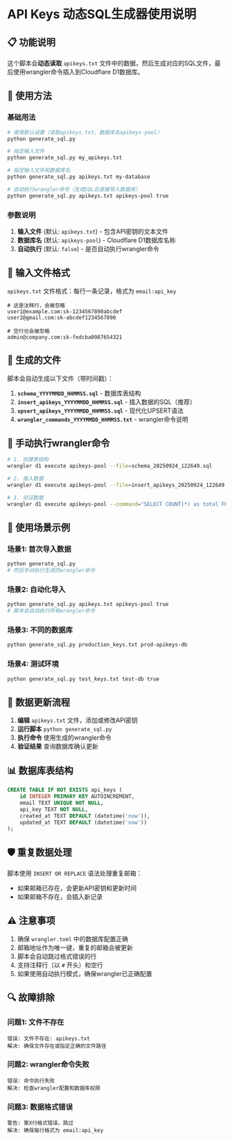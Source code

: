 # API Keys 动态SQL生成器使用说明

## 📋 功能说明

这个脚本会**动态读取** `apikeys.txt` 文件中的数据，然后生成对应的SQL文件，最后使用wrangler命令插入到Cloudflare D1数据库。

## 🚀 使用方法

### 基础用法
```bash
# 使用默认设置（读取apikeys.txt，数据库名apikeys-pool）
python generate_sql.py

# 指定输入文件
python generate_sql.py my_apikeys.txt

# 指定输入文件和数据库名
python generate_sql.py apikeys.txt my-database

# 自动执行wrangler命令（生成SQL后直接导入数据库）
python generate_sql.py apikeys.txt apikeys-pool true
```

### 参数说明
1. **输入文件** (默认: `apikeys.txt`) - 包含API密钥的文本文件
2. **数据库名** (默认: `apikeys-pool`) - Cloudflare D1数据库名称
3. **自动执行** (默认: `false`) - 是否自动执行wrangler命令

## 📝 输入文件格式

`apikeys.txt` 文件格式：每行一条记录，格式为 `email:api_key`

```
# 这是注释行，会被忽略
user1@example.com:sk-1234567890abcdef
user2@gmail.com:sk-abcdef1234567890

# 空行也会被忽略
admin@company.com:sk-fedcba0987654321
```

## 📄 生成的文件

脚本会自动生成以下文件（带时间戳）：

1. **`schema_YYYYMMDD_HHMMSS.sql`** - 数据库表结构
2. **`insert_apikeys_YYYYMMDD_HHMMSS.sql`** - 插入数据的SQL（推荐）
3. **`upsert_apikeys_YYYYMMDD_HHMMSS.sql`** - 现代化UPSERT语法
4. **`wrangler_commands_YYYYMMDD_HHMMSS.txt`** - wrangler命令说明

## 🔧 手动执行wrangler命令

```bash
# 1. 创建表结构
wrangler d1 execute apikeys-pool --file=schema_20250924_122649.sql

# 2. 插入数据
wrangler d1 execute apikeys-pool --file=insert_apikeys_20250924_122649.sql

# 3. 验证数据
wrangler d1 execute apikeys-pool --command="SELECT COUNT(*) as total FROM api_keys;"
```

## 🎯 使用场景示例

### 场景1: 首次导入数据
```bash
python generate_sql.py
# 然后手动执行生成的wrangler命令
```

### 场景2: 自动化导入
```bash
python generate_sql.py apikeys.txt apikeys-pool true
# 脚本会自动执行所有wrangler命令
```

### 场景3: 不同的数据库
```bash
python generate_sql.py production_keys.txt prod-apikeys-db
```

### 场景4: 测试环境
```bash
python generate_sql.py test_keys.txt test-db true
```

## 🔄 数据更新流程

1. **编辑** `apikeys.txt` 文件，添加或修改API密钥
2. **运行脚本** `python generate_sql.py`
3. **执行命令** 使用生成的wrangler命令
4. **验证结果** 查询数据库确认更新

## 📊 数据库表结构

```sql
CREATE TABLE IF NOT EXISTS api_keys (
    id INTEGER PRIMARY KEY AUTOINCREMENT,
    email TEXT UNIQUE NOT NULL,
    api_key TEXT NOT NULL,
    created_at TEXT DEFAULT (datetime('now')),
    updated_at TEXT DEFAULT (datetime('now'))
);
```

## 🛡️ 重复数据处理

脚本使用 `INSERT OR REPLACE` 语法处理重复邮箱：
- 如果邮箱已存在，会更新API密钥和更新时间
- 如果邮箱不存在，会插入新记录

## ⚠️ 注意事项

1. 确保 `wrangler.toml` 中的数据库配置正确
2. 邮箱地址作为唯一键，重复的邮箱会被更新
3. 脚本会自动跳过格式错误的行
4. 支持注释行（以 `#` 开头）和空行
5. 如果使用自动执行模式，确保wrangler已正确配置

## 🔍 故障排除

### 问题1: 文件不存在
```
错误: 文件不存在: apikeys.txt
解决: 确保文件存在或指定正确的文件路径
```

### 问题2: wrangler命令失败
```
错误: 命令执行失败
解决: 检查wrangler配置和数据库权限
```

### 问题3: 数据格式错误
```
警告: 第X行格式错误，跳过
解决: 确保每行格式为 email:api_key
```
